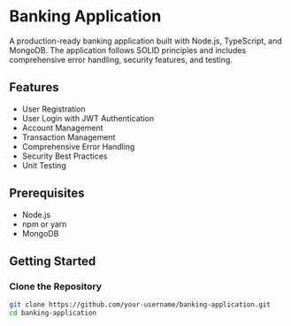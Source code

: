 # Banking Application

A production-ready banking application built with Node.js, TypeScript, and MongoDB. The application follows SOLID principles and includes comprehensive error handling, security features, and testing.

## Features

- User Registration
- User Login with JWT Authentication
- Account Management
- Transaction Management
- Comprehensive Error Handling
- Security Best Practices
- Unit Testing

## Prerequisites

- Node.js
- npm or yarn
- MongoDB

## Getting Started

### Clone the Repository

```bash
git clone https://github.com/your-username/banking-application.git
cd banking-application
